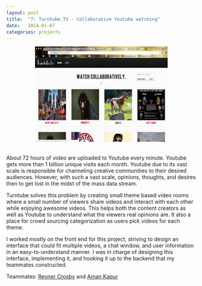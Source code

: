 ```yaml
---
layout: post
title:  "7: Turntube.TV - Collaborative Youtube watching"
date:   2014-01-07
categories: projects
---
```


<center><img src="/images/projects/turntubetv.jpg" width="70%"></center><br>

About 72 hours of video are uploaded to Youtube every minute. Youtube gets more than 1 billion unique visits each month. Youtube due to its vast scale is responsible for channeling creative communities to their desired audiences. However, with such a vast scale, opinions, thoughts, and desires then to get lost in the midst of the mass data stream.

Turntube solves this problem by creating small theme based video rooms where a small number of viewers share videos and interact with each other while enjoying awesome videos. This helps both the content creators as well as Youtube to understand what the viewers real opinions are. It also a place for crowd sourcing categorization as users pick videos for each theme.

I worked mostly on the front end for this project, striving to design an interface that could fit multiple videos, a chat window, and user information in an easy-to-understand manner. I was in charge of designing this interface, implementing it, and hooking it up to the backend that my teammates constructed.

Teammates: [Reyner Crosby](http://twitter/com/reyner) and [Aman Kapur](http://twitter/com/amankapur91)